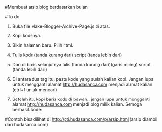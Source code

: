 #Membuat arsip blog berdasarkan bulan

#To do
1. Buka file Make-Blogger-Archive-Page.js di atas. 
2. Kopi kodenya. 
3. Bikin halaman baru. Pilih html.
4. Tulis kode (tanda kurang dari) script (tanda lebih dari)
5. Dan di baris selanjutnya tulis (tanda kurang dari)(garis miring) script (tanda lebih dari)
6. Di antara dua tag itu, paste kode yang sudah kalian kopi. Jangan lupa untuk mengganti alamat http://hudasanca.com menjadi alamat kalian (ctrl+f untuk mencari)
7. Setelah itu, kopi baris kode di bawah.. jangan lupa untuk mengganti alamat http://hudasanca.com menjadi blog milik kalian. Semoga berhasil. 
 kode:
   
    <script src="http://hudasanca.com/feeds/posts/default?max-results=500&amp;alt=json-in-script&amp;callback=LoadTheArchive">
    </script>


#Contoh bisa dilihat di http://pti.hudasanca.com/p/arsip.html (arsip diambil dari hudasanca.com)
